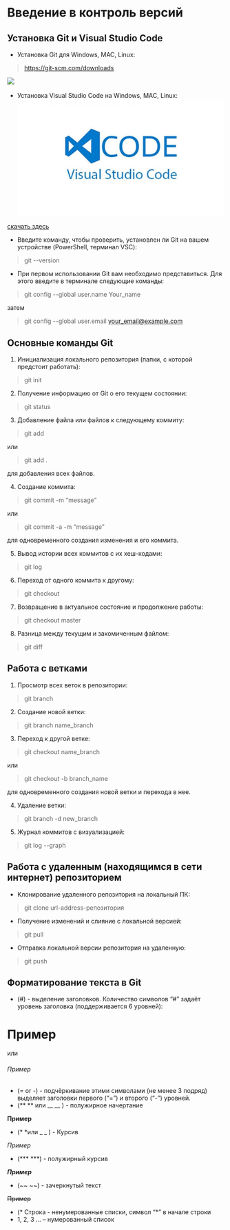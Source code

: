 # Введение в контроль версий
## Установка Git и Visual Studio Code
- Установка Git для Windows, MAC, Linux:
> https://git-scm.com/downloads

![](https://www.clouddynamicshk.com/wp-content/uploads/2014/03/git2.png)
- Установка Visual Studio Code на Windows, MAC, Linux:
![](./1.jpg)

[скачать здесь](https://code.visualstudio.com/Download)

- Введите команду, чтобы проверить, установлен ли Git на вашем устройстве (PowerShell, терминал VSC):
> git --version

- При первом использовании Git вам необходимо представиться. Для этого введите в терминале следующие команды:
> git config --global user.name Your_name

затем
> git config --global user.email your_email@example.com
## Основные команды Git
1. Инициализация локального репозитория (папки, с которой предстоит работать):
> git init

2. Получение информацию от Git о его текущем состоянии:
> git status

3. Добавление файла или файлов к следующему коммиту:
> git add

или
> git add .

для добавления всех файлов.

4. Создание коммита:
> git commit -m “message”

или
> git commit -a -m “message”

для одновременного создания изменения и его коммита.

5. Вывод истории всех коммитов с их хеш-кодами:
> git log

6. Переход от одного коммита к другому:
> git checkout

7. Возвращение в актуальное состояние и продолжение работы:
> git checkout master

8. Разница между текущим и закомиченным файлом:
> git diff
## Работа с ветками
1. Просмотр всех веток в репозитории:
> git branch

2. Создание новой ветки:
> git branch name_branch

3. Переход к другой ветке:
> git checkout name_branch

или
> git checkout -b branch_name

для одновременного создания новой ветки и перехода в нее.

4. Удаление ветки:
> git branch -d  new_branch

5. Журнал коммитов с визуализацией:
> git log --graph

## Работа с удаленным (находящимся в сети интернет) репозиторием
* Клонирование удаленного репозитория на  локальный ПК:
> git clone url-address-репозитория

* Получение изменений и слияние с локальной версией:
> git pull

* Отправка локальной версии репозитория на удаленную:
> git push

## Форматирование текста в Git
* (#) - выделение заголовков. Количество символов “#” задаёт уровень заголовка  (поддерживается 6 уровней):
# Пример
или
###### Пример
* (= or -) - подчёркивание этими символами (не менее 3 подряд) выделяет заголовки  первого (“=”) и второго (“-”) уровней.
* (** ** или __ __ ) - полужирное начертание

**Пример**
* (* *или _ _ ) - Курсив

*Пример*
* (*** ***) - полужирный курсив

***Пример***
* (~~ ~~) - зачеркнутый текст

~~Пример~~
* (* Строка - ненумерованные списки, символ “*” в начале строки
* 1, 2, 3 ... – нумерованный список